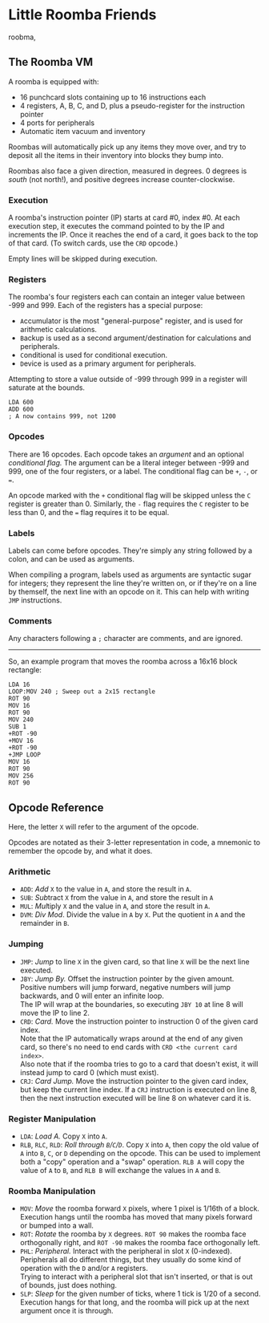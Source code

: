 # Little Roomba Friends

roobma,

## The Roomba VM

A roomba is equipped with:

- 16 punchcard slots containing up to 16 instructions each
- 4 registers, A, B, C, and D, plus a pseudo-register for the instruction pointer
- 4 ports for peripherals
- Automatic item vacuum and inventory

Roombas will automatically pick up any items they move over, and try to deposit all the items in their inventory
into blocks they bump into.

Roombas also face a given direction, measured in degrees. 0 degrees is *south* (not north!), and positive degrees
increase counter-clockwise.

### Execution

A roomba's instruction pointer (IP) starts at card #0, index #0. At each execution step, it executes the command pointed
to by the IP and increments the IP. Once it reaches the end of a card, it goes back to the top of that card.
(To switch cards, use the `CRD` opcode.)

Empty lines will be skipped during execution.

### Registers

The roomba's four registers each can contain an integer value between -999 and 999. Each of the registers has a special
purpose:

- `A`ccumulator is the most "general-purpose" register, and is used for arithmetic calculations.
- `B`ackup is used as a second argument/destination for calculations and peripherals.
- `C`onditional is used for conditional execution.
- `D`evice is used as a primary argument for peripherals.

Attempting to store a value outside of -999 through 999 in a register will saturate at the bounds.

```
LDA 600
ADD 600
; A now contains 999, not 1200
```

### Opcodes

There are 16 opcodes. Each opcode takes an *argument* and an optional *conditional flag.* The argument can be a literal 
integer between -999 and 999, one of the four registers, or a label. The conditional flag can be `+`, `-`, or `=`.

An opcode marked with the `+` conditional flag will be skipped unless the `C` register is greater than 0. Similarly,
the `-` flag requires the `C` register to be less than 0, and the `=` flag requires it to be equal.

### Labels

Labels can come before opcodes. They're simply any string followed by a colon, and can be used as arguments.

When compiling a program, labels used as arguments are syntactic sugar for integers; they represent the line they're
written on, or if they're on a line by themself, the next line with an opcode on it. This can help with writing `JMP` 
instructions.

### Comments

Any characters following a `;` character are comments, and are ignored.

---

So, an example program that moves the roomba across a 16x16 block rectangle:

```
LDA 16
LOOP:MOV 240 ; Sweep out a 2x15 rectangle
ROT 90
MOV 16
ROT 90
MOV 240
SUB 1
+ROT -90
+MOV 16
+ROT -90
+JMP LOOP
MOV 16
ROT 90
MOV 256
ROT 90
```

## Opcode Reference

Here, the letter `X` will refer to the argument of the opcode.

Opcodes are notated as their 3-letter representation in code, a mnemonic to remember the opcode by,
and what it does.

### Arithmetic

- `ADD`: *Add* `X` to the value in `A`, and store the result in `A`.
- `SUB`: *Sub*tract `X` from the value in `A`, and store the result in `A`
- `MUL`: *Mul*tiply `X` and the value in `A`, and store the result in `A`.
- `DVM`: *Div Mod*. Divide the value in `A` by `X`. Put the quotient in `A` and the remainder in `B`.

### Jumping

- `JMP`: *Jump* to line `X` in the given card, so that line `X` will be the next line executed.
- `JBY`: *Jump By.* Offset the instruction pointer by the given amount. Positive numbers will jump
  forward, negative numbers will jump backwards, and 0 will enter an infinite loop.  
  The IP will wrap at the boundaries, so executing `JBY 10` at line 8 will move the IP to line 2.
- `CRD`: *Card.* Move the instruction pointer to instruction 0 of the given card index.  
  Note that the IP automatically wraps around at the end of any given card, so there's no need to end cards with 
  `CRD <the current card index>`.  
  Also note that if the roomba tries to go to a card that doesn't exist, it will instead jump to card 0 (which
  must exist).
- `CRJ`: *Card Jump.* Move the instruction pointer to the given card index, but keep the current line index.
  If a `CRJ` instruction is executed on line 8, then the next instruction executed will be line 8 on whatever card
  it is.

### Register Manipulation

- `LDA`: *Load A.* Copy `X` into `A`.
- `RLB`, `RLC`, `RLD`: *Roll through `B`/`C`/`D`*. Copy `X` into `A`, then copy the old value of `A` into
  `B`, `C`, or `D` depending on the opcode. This can be used to implement both a "copy" operation and a 
  "swap" operation. `RLB A` will copy the value of `A` to `B`, and `RLB B` will exchange the values in `A`
  and `B`.

### Roomba Manipulation

- `MOV`: *Move* the roomba forward `X` pixels, where 1 pixel is 1/16th of a block. Execution hangs
  until the roomba has moved that many pixels forward or bumped into a wall.
- `ROT`: *Rotate* the roomba by `X` degrees. `ROT 90` makes the roomba face orthogonally right, and
  `ROT -90` makes the roomba face orthogonally left.
- `PHL`: *Peripheral.* Interact with the peripheral in slot `X` (0-indexed). Peripherals all do different things, but
  they usually do some kind of operation with the `D` and/or `A` registers.  
  Trying to interact with a peripheral slot that isn't inserted, or that is out of bounds, just does nothing.
- `SLP`: *Sleep* for the given number of ticks, where 1 tick is 1/20 of a second. Execution hangs for that long, and
  the roomba will pick up at the next argument once it is through.

